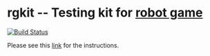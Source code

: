 rgkit -- Testing kit for [robot game](http://robotgame.whitehalmos.org)
========================

[![Build Status](https://travis-ci.org/WhiteHalmos/rgkit.png?branch=master)](https://travis-ci.org/WhiteHalmos/rgkit)

Please see this [link](http://robotgame.whitehalmos.org/kit) for the instructions.
